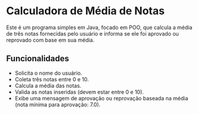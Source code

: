 # Calculadora de Média de Notas

Este é um programa simples em Java, focado em POO, que calcula a média de três notas fornecidas pelo usuário e informa se ele foi aprovado ou reprovado com base em sua média.

## Funcionalidades

- Solicita o nome do usuário.
- Coleta três notas entre 0 e 10.
- Calcula a média das notas.
- Valida as notas inseridas (devem estar entre 0 e 10).
- Exibe uma mensagem de aprovação ou reprovação baseada na média (nota mínima para aprovação: 7.0).
